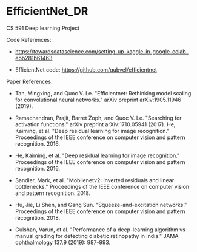 # EfficientNet_DR
CS 591 Deep learning Project


Code References:

* https://towardsdatascience.com/setting-up-kaggle-in-google-colab-ebb281b61463

* EfficientNet code: https://github.com/qubvel/efficientnet

Paper References:

* Tan, Mingxing, and Quoc V. Le. "Efficientnet: Rethinking model scaling for convolutional neural networks." arXiv preprint arXiv:1905.11946 (2019).

* Ramachandran, Prajit, Barret Zoph, and Quoc V. Le. "Searching for activation functions." arXiv preprint arXiv:1710.05941 (2017).
He, Kaiming, et al. "Deep residual learning for image recognition." Proceedings of the IEEE conference on computer vision and pattern recognition. 2016.

* He, Kaiming, et al. "Deep residual learning for image recognition." Proceedings of the IEEE conference on computer vision and pattern recognition. 2016.

* Sandler, Mark, et al. "Mobilenetv2: Inverted residuals and linear bottlenecks." Proceedings of the IEEE conference on computer vision and pattern recognition. 2018.

* Hu, Jie, Li Shen, and Gang Sun. "Squeeze-and-excitation networks." Proceedings of the IEEE conference on computer vision and pattern recognition. 2018.

* Gulshan, Varun, et al. "Performance of a deep-learning algorithm vs manual grading for detecting diabetic retinopathy in india." JAMA ophthalmology 137.9 (2019): 987-993.

